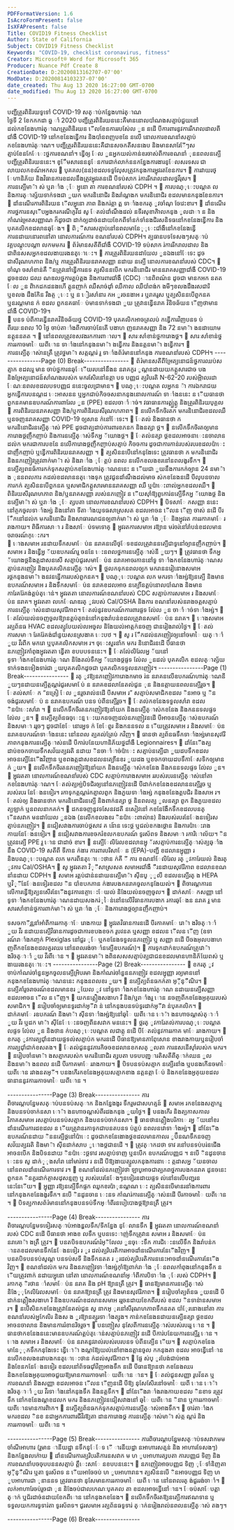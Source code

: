 ```yaml
---
PDFFormatVersion: 1.6
IsAcroFormPresent: false
IsXFAPresent: false
Title: COVID19 Fitness Checklist
Author: State of California
Subject: COVID19 Fitness Checklist
Keywords: "COVID-19, checklist coronavirus, fitness"
Creator: Microsoft® Word for Microsoft 365
Producer: Nuance Pdf Create 8
CreationDate: D:20200813162707-07'00'
ModDate: D:20200814103237-07'00'
date_created: Thu Aug 13 2020 16:27:00 GMT-0700
date_modified: Thu Aug 13 2020 16:27:00 GMT-0700
---
```

បញ្ជីត្រួរពិនិរយទូទៅ COVID-19 
សត្ាប់កន្នែងហារ់ត្ាណ  
ថ្ងៃទី 2 ខែកកកដា ឆ្ន ាំ 2020 
បញ្ជីត្រួរពិនិរយននេះគឺមាននោលបាំណងសត្មាប់ជួយនៅដល់កខនែងហារ់ត្ាណត្រួរពិនិរយន ើលខែនការរបស់ែល ួន 
នដើ បីការពារនូវការរីករាលដាលពីជាំងឺ COVID-19 នៅកខនែងន្វើការ និងបាំនពញបខនែ នលើ នោលការខណនាំសត្មាប់
កខនែងហារ់ត្ាណ។ បញ្ជីត្រួរពិនិរយននេះគឺជានសចកតីសនងេប និងមានសារែែីៗសត្មាប់ខែនកែែេះថ្នការខណនាំ។ ន្វើឲ្យ
ែល ួនអ្នកយល់កាន់ខរចាស់ពីការខណនាំ  ុននពលនត្បើបញ្ជីត្រួរពិនិរយននេះ។ 
ខ្ែឹមសារននន្ែនការជាក់លាក់ននកន្នែងការងារន្ែលសរទសរ
ជាលាយលកខណ៍អកសរ 
 បុគគល(នន)ខដលទទួលែុសត្រូវកនុងការអ្នុវរតខែនការ។ 
 ការវាយរថ្ ែហានិភ័យ និងវិធានការខដលនឹងត្រូវអ្នុវរតនដើ បីទប់សាក រ់ការរីករាលដាលថ្នវីរុស។ 
 ការនត្បើមា៉ា ស់ ឬរាាំង ុែ អ្នុនោ តា ការខណនាំរបស់ CDPH ។ 
 ការបណ្ុេះបណ្តត ល និងការត្ាត្ស័យទាក់ទងជា ួយក មករនិនោជិរ និងរាំណ្តងក មករនិនោជិរ
ខដលមានកនុងខែនការ។ 
 ដាំនណើរការពិនិរយន ើលអ្នុនោ ភាព និងករ់ត្តា ត្ព ទាាំងខករត្ ូវចាំណុ ចែវេះខារ។ 
 ដាំនណើរការថ្នការនសុើបអ្នងករករណីកូវីដ សូ ែតល់ដាំណឹងដល់ នទីរសុខាភិាលកនុង ូលដាា ន និង
កាំណរ់អ្រតសញ្ញាណ ក៏ដូចជា ដាក់ឲ្យដាច់នដាយខែកពីទាំនក់ទាំនងជិរសនិទធនៅកខនែងន្វើការ និង
បុគគលិកខដលានឆ្ែង។ 
 ពិ្ីសារសត្មាប់នៅនពលមានែ្ុេះជាំងឺនៅកខនែងន្វើការនដាយនោរពនៅតា  នោលការណ៍ការ
ខណនាំរបស់ CDPH។ 
ត្បធានបទទែសងៗសត្ាប់វគ្គបណ្តុះបណ្តា លកមមករ 
 ព័រ៌មានសតីពីជាំងឺ COVID-19 ទប់សាក រ់ការរីករាលដាល និងជាពិនសសអ្នកខដលងាយរងនត្ោេះ។ 
 ការត្រួរពិនិរយនដាយែល ួនឯងនៅែទេះ ដូចជាសីរុណហភាព និង/ឬ ការត្រួរពិនិរយនរាគសញ្ញា នដាយ
នត្បើ នោលការខណនាំរបស់ CDC។ 
 ចាំណុ ចសាំខាន់គឺ ិនត្រូវនៅន្វើការនទ ត្បសិននបើក មករនិនោជិរ មាននរាគសញ្ញាជាំងឺ COVID-19 
ដូចខដល ជឈ ណឌលថ្នការត្គប់ត្គង និងការពារជាំងឺ (CDC) ានពិពណ៌ន ដូចជា មានកអក នតត
ែល ួន ពិាកដកដនងហើ  ត្គុនញាក់ ឈឺសាច់ដុាំ ឈឺកាល ឈឺបាំពង់ក ងមីៗខលងដឹងរសជារិ ឬខលង
ដឹងកែិន រឹងត្ច ុេះ ឬ ន ៀរសាំនារ កអ ួរចនងាអ រ ឬរាគរូស  ឬត្បសិននបើពួកនគ ឬនរណ្តមាន ក់ ខដល
ពួកនគធាែ ប់មានទាក់ទងជា ួយ ត្រូវានន្វើនរាគ វិនិចឆ័យន ើញថាមានជាំងឺ COVID-19។  
 បនទ ប់ពីការន្វើនរាគវិនិចឆ័យថ្ន COVID-19 បុគគលិកអាចត្រលប់ កន្វើការវិញបនទ ប់ពីរយៈនពល 
10 ថ្ងៃ ចាប់តាាំងពីការចាប់នែតើ បងាហ ញនរាគសញ្ញា និង 72 នមា៉ា ងនដាយោម នត្គុននតត ។ 
 នៅនពលត្រូវខសវងរកការពាាល។ 
 សារៈសាំខាន់ថ្នការោងថ្ដ។ 
 សារៈសាំខាន់ថ្នការរកាចមាៃ យពីោន ទាាំងនៅកនុងនមា៉ា ងន្វើការ និងនត្តនមា៉ា ងន្វើការ។ 
 ការនត្បើត្ាស់ានត្រឹ ត្រូវថ្នមា៉ា សត្កណ្តរ់ រួ ទាាំងព័រ៌មាននៅកនុង ការខណនាំរបស់ CDPH។ 
----------------Page (0) Break----------------
 ព័រ៌មានសតីពីអ្រែត្បនោជន៍ថ្នការឈប់សត្មាក ខដលរួ មាន ចាប់ថ្នការនឆ្ែើយរបនៅនឹងន 
នរាគកូរ ូណ្តនដាយយកត្គួសារជាច បង និងអ្រែត្បនោជន៍សាំណងរបស់ក មករសែិរនៅនត្កា  បទ
បញ្ញជ ត្បរិបរតិ N-62-20 របស់អ្ភិាលរដា ែណៈនពលខដលបទបញ្ញជ ននេះចូលជា្រមាន។ 
 បណ្ុេះបណ្តត លអ្នកន ៉ា ការឯករាជយ អ្នកន្វើការបនណ្តដ េះអាសនន ឬអ្នកជាប់កិចចសនាកនុងនោលការណ៍
ទាាំងននេះ ន ើយធានថាពួកនគមានឧបករណ៍ការពារែល ួន (PPE) ខដលចាាំាច់។ 
 វធាធានការត្គ្ប់ត្គ្ង និងត្រួរពិនិរយបុគ្គល 
 ការពិនិរយនរាគសញ្ញា និង/ឬការពិនិរយសីរុណហភាព។ 
 នលើកទឹកចិរតក មករនិនោជិរខដលឈឺ ឬនចញនរាគសញ្ញា COVID-19 ឲ្យសាន ក់នៅែទេះ។ 
 ែតល់ និងធានថា ក មករនិនោជិរនត្បើត្ាស់ PPE ដូចជាត្បដាប់ការពារខភនក និងនត្សា ថ្ដ។ 
 នលើកទឹកចិរតឲ្យមានការោងថ្ដញឹកញាប់ និងការនត្បើត្ាស់ទឹកអ្ន ័យោងថ្ដ។ 
 ែតល់នត្សា ថ្ដខដលអាចនាេះនចាលាន ដល់ក មករជាការបខនែ នលើការោងថ្ដញឹកញាប់សត្មាប់
កិចចការ ដូចជាការកាន់របស់របរខដលប៉ាេះជាញឹកញាប់ ឬន្វើការពិនិរយនរាគសញ្ញា ។ 
 ត្បសិននបើនៅកនុងែទេះ ត្រូវធានថា ក មករនិនោជិរ និងនភញៀវត្រូវពាក់មា៉ា ស់ និងរាាំង ុែត្គប់
នពល នលើកខលងខរនៅនពលងូរទឹក។ 
 នត្បើត្បពនធ័ការកក់ទុកសត្មាប់កខនែងហារ់ត្ាណននេះ ន ើយជា ួយនឹងការកក់ឲ្យាន 24 នមា៉ា ង
 ុននពលការ កដល់ខដលាននត្ោងទុក ត្រូវជូនដាំណឹងដល់មាច ស់កខនែងនដើ បីលុបនចាលការកក់ 
ត្បសិននបើពួកនគ ឬសមាជិកត្គួសារមាននរាគសញ្ញា ឈឺ ឬប៉ាេះពាល់អ្នកខដលឈឺ។ 
 ពិនិរយសីរុណហភាព និង/ឬនរាគសញ្ញា របស់នភញៀវ ន ើយសុាំឱ្យពួកោរ់នត្បើទឹកអ្ន ័យោងថ្ដ និង
នត្បើមា៉ា ស់ ឬរាាំង ុែ ត្សបតា នោលការខណនាំរបស់ CDPH។ 
 បិទសាែ កសញ្ញា ននេះនៅត្ចកចូលទាាំងអ្ស់ និងនៅតា ទីតាាំងយុទធសាស្រសត ខដលអាចន ើលន ើញ
ចាស់ នដើ បីរ ែឹកនៅដល់ក មករនិនោជិរ និងសាធារណជនឲ្យពាក់មា៉ា ស់ ឬរាាំង ុែ និងអ្នុវរត
ការរកាគមាែ ររាងកាយ។ 
ពិធីការសាា រ និងសាែ ប់ទមទោគ្ 
 អ្នុវរតការសមាអ រឱ្យាន មរ់ចរ់នៅរាំបន់ខដលមានចរាចរណ៍កុេះករ។  
 ោងសមាអ រនដាយទឹកសមាែ ប់ន នរាគនលើថ្ែទខដលត្រូវាននត្បើជាទូនៅឲ្យានញឺកញាប់។ 
 សមាអ រ និងន្វើអ្ន ័យឧបករណ៍រួ  ចននែ េះនពលថ្នការនត្បើត្ាស់នី ួយៗ។ 
 ត្រូវធានថា ទឹកអ្ន ័យោងថ្ដនិងត្កដាសនសើ សត្មាប់ជូរសមាែ ប់ន នរាគអាចរកាននៅទូ
ទាាំងកខនែងហារ់ត្ាណសត្មាប់នភញៀវ និងបុគគលិកនត្បើត្ាស់។ 
 ថ្លលកទុកនពលឲ្យក មករាននរៀនោងសមាអ រថ្ដកនុងនមា៉ា ងនវនន្វើការរបស់ពួកនគ។ 
 បណ្ុេះបណ្តត លក មករទាាំងអ្ស់ឱ្យនត្បើ និងមានឧបករណ៍សមាអ រ និងទឹកសមាែ ប់ន នរាគខដលអាច
នត្បើានត្គប់នោលបាំណង និងមានការែគរ់ែគង់ត្គប់ត្ោន់។ អ្នុវរតតា នោលការណ៍ខណនាំរបស់ 
CDC សត្មាប់ការសមាអ រ និងសមាែ ប់ន នរាគ។ អ្នុវរតតា លកេែណឌរត្ ូវរបស់ Cal/OSHA និងការ
ខណនាំរបស់នរាងចត្កសត្មាប់ការនត្បើត្ាស់នដាយសុវរែិភាព។ ែតល់នូវឧបករណ៍ការពារផ្ទទ ល់ែល ួន
ចាាំាច់ទាាំងអ្ស់។ 
 ែតល់ែយល់នចញចូលឱ្យានត្គប់ត្ោន់នៅកនុងរាំបន់ខដលត្រូវានសមាែ ប់ន នរាគ។ 
 ោងសមាអ រត្បព័នធ HVAC ខដលត្សូបែយល់លអចូល និងែយល់អាត្កក់នចញ ជានរៀងរាល់ថ្ងៃ។ 
 ែតល់ការសមាា រែគរ់ែគង់ជាំនួយសនស្រងាគ េះបឋ ។ 
 សូ រ ែឹកដល់នភញៀវឲ្យនៅចមាៃ យត្ាាំ ួយ វីរពីក មករោ  ឬបុគគលិកសមាអ រ។ ចុេះសួរនាំក មករ
និនោជិរនដើ បីធានថា នភញៀវកាំពុងអ្នុវរតតា ន្វើតា ខបបបទននេះ។ 
 ែតល់ែលិរែលអ្ន ័យនៅទូទាាំងកខនែងហារ់ត្ាណ និងែតល់ទឺកអ្ន ័យោងថ្ដផ្ទទ ល់ែល ួនដល់
បុគគលិក ខដលត្ាត្ស័យទាក់ទងនទៀងទារ់ជា ួយបុគគលិកដូចជា បុគគលិកទទួលនភញៀវ។ 
----------------Page (1) Break----------------
 រត្ ូវឱ្យនភញៀវការោងកមាច រ់ន នរាគនលើឧបករណ៍ហារ់ត្ាណនី ួយៗនដាយនត្បើត្កណ្តរ់ជូរសមាែ ប់
ន នរាគខដលានែតល់ជូន  ុន និងនត្កាយនពលនត្បើរួច។ 
 ែតល់សាែ ក “នត្រៀ ែល ួនរួចរាល់នដើ បីសមាអ រ” សត្មាប់សមាជិកខដល ិនអាច ឬ ិនចង់ជូរសមាែ ប់
ន នរាគឧបករណ៍ បនទ ប់ពីនត្បើរួច។ 
  ែតល់កខនែងទទួលសាំរា  ខដល ិនប៉ាេះសាំរា ។ 
 នលើកទឹកចិរតនភញៀវឱ្យនាំយក និងនត្បើត្ាស់កខនែង និងកននទលផ្ទទ ល់ែល ួន។ 
 នត្បើត្បព័នធចុេះន្ម េះយកនចញដល់នភញៀវនដើ បីអាចនត្បើត្ាស់ឧបករណ៍ និងសមាា ររូចៗ ដូចជាខែែ
នោរអ្នទ ក់ ខែែពួរ និងកននទល ន ើយត្រូវសមាអ រ និងសមាែ ប់ន នរាគឧបករណ៍ទាាំងននេះ នៅនពល
ត្បគល់ត្រែប់ កវិញ។ 
 ធានថា ត្បព័នធទឹកទាាំងអ្ស់មានសុវរែិភាពកនុងការនត្បើត្ាស់នដើ បីការ់បនែយហានិភ័យថ្នជាំងឺ 
Legionnaires។ 
 ដាំនែើងត្បដាប់ខចកចាយទឹកសវ័យត្បវរតិ នដាយ ិនចាាំាច់ប៉ាេះ សត្មាប់នត្បើជា ួយដបទឹកខដល
អាចនត្បើនែើងវិញាន ឬខពងត្កដាសខដលនត្បើានខរ ួយដង ឬខចកចាយដបទឹកាែសទិកឲ្យមាន ក់
 ួយ។ 
 នលើកទឹកចិរតនភញៀវឱ្យនាំយក និងនត្បើត្ាស់កខនែង និងកននទលផ្ទទ ល់ែល ួន។ 
 អ្នុវរតតា នោលការណ៍ខណនាំរបស់ CDC សត្មាប់ការោងសមាអ ររបស់របរនត្បើត្ាស់នៅតា 
កខនែងហារ់ត្ាណ។ ែតល់ត្បអ្ប់បិទជិរឲ្យនៅនភញៀវនដើ បីដាក់កខនែងខដលាននត្បើរួច ឬរបស់របរ
នែែងនទៀរ។ រកាទុកត្កណ្តរ់កត្មាលពូក និងភួយទាាំងអ្ស់ កនុងខនែងត្គបជិរ និងសាអ រ។ ែតល់ឲ្យ 
និងធានថាក មករនិនោជិរនត្បើ និងពាក់នត្សា ថ្ដ និនពលត្ប ូលនត្សា ពូក និងភួយខដល
ត្បឡាក់ ឬនពលនាកគក់។ 
 ដកនចញនូវទសែនវដតី នសៀវនៅ កខនែងែឹកទឹកខដលបនត្ ើនសវាក មនដាយែល ួនឯង (នលើកខលងខរ
 ិនប៉ាេះពាល់ាន) និងរបស់របរនែែងនទៀរសត្មាប់នភញៀវ។ 
 នជៀសវាងការចាប់ថ្ដសាវ គ ន៍ោន ទេះថ្ដ ឬជល់ខកងថ្ដោន និងការប៉ាេះរាងកាយនែែងនទៀរ។ 
 នជៀសវាងការខចករំខលកឧបករណ៍ ទូរស័ពទ និងសមាា រការិោល័យ។  ិនត្រូវនត្បើ PPE រួ ោន ជាដាច់
ខារ។ 
 នត្បើែលិរែលខដលានអ្នុ ័រសត្មាប់ការនត្បើត្ាស់ត្បឆ្ាំងនឹង COVID-19 សតីពី ទីភាន ក់ងារ
ការពារបរិសាែ ន (EPA)-បញ្ជី ខដលានអ្នុញ្ញា រ និងបណ្ុេះបណ្តត លក មករពីនត្ោេះថាន ក់គី ី ការ
ខណនាំែលិរែល រត្ ូវការែយល់ និងរត្ ូវការ Cal/OSHA។ 
 សូ អ្នុវរតតា វិ្ីសាស្រសត សមាអរជាំងឺ ឺរនដាយសុវរែិភាព ខដលានខណនាំនដាយ CDPH។ 
 សមាអ រត្គប់ជាន់នដាយនត្បើមា៉ា សុីនបូ ្ូលី ខដលនត្បើរត្ ង HEPA ឬវិ្ីនែែងនទៀរខដល ិន
បាំខបកភាន ក់ងារបងកនរាគចូលកនុងែយល់។ 
 ពិចារណ្តការនលើការន្វើឱ្យត្បនសើរនែើងនូវការនត្ចាេះែយល់ និងែយល់នចញចូល។ 
 ដាក់សាែ កសញ្ញា នៅទូទាាំងកខនែងហារ់ត្ាណនដាយសងករ់្ៃន់នៅនលើវិធានការបងាក រការឆ្ែងន 
នរាគ រួ មានសារសាំខាន់ថ្នការពាក់មា៉ា ស់ ឬរាាំង ុែ និងការោងថ្ដឲ្យានញឹកញាប់។ 
 
 
ទសចកាីន្ណនាំអាំពីការរកាគ្ាែ រោងកាយ 
 អ្នុវរតវិធានការនដើ បីរកាគមាែ រោ៉ា ងរិចត្ាាំ ួយ វីរ នដាយនត្បើវិធានការដូចជាការខបងខចក
រូបវនត ឬសញ្ញា ខដលន ើលន ើញ (ឧទា រណ៍រាាំងកញ្ចក់ Plexiglas នៅជួរ ុែ ឬកខនែងទទួលនភញៀវ ឬ
សញ្ញា នដើ បីចងអុលបងាហ ញពីកខនែងខដលគួរឈរ នៅនពលរង់ចាាំនត្បើឧបករណ៍)។ 
 ការទុកដាក់ឧបករណ៍ត្រូវោ៉ា ងរិចត្ាាំ ួយ វីរពីោន ។ 
 អ្នុវរតនមា៉ា ងពិនសសសត្មាប់ត្បជាជនខដលមានហានិភ័យែពស់ ឬងាយរងនត្ោេះ។ 
----------------Page (2) Break----------------
 ខករត្ ូវចាប់កាំណរ់ចាំនួនអ្នកចូលនត្បើអ្រិបរមា និងកាំណរ់ចាំនួននភញៀវ ខដលអ្នុញ្ញា រឲ្យមាននៅ
កនុងកខនែងហារ់ត្ាណននេះ កនុងនពលខរ ួយ។ 
 នត្បើត្បព័នធកក់តា អ្ុីន្ឺណិរ។ 
 នត្បើគាំរូចរាចរណ៍ខដលមានខរ ួយែល ូវ នៅទូទាាំងកខនែងហារ់ត្ាណ នដាយនត្បើសញ្ញា ខដលអាចន ើល
ន ើញ។ 
 យកនត្គឿងសងាហ រឹ  និង/ឬរាាំងរួ ោន នចញពីកខនែងអ្ងគុយរបស់សមាជិក។ 
 នរៀបចាំឲ្យមានទូរដាក់អ្ីវា ន់ នៅកនុងបនទប់ទូរដាក់អ្ីវា ន់បុគគលិក។ 
 ដាក់គមាែ រឧបករណ៍ និងមា៉ា សុីនទាាំងអ្ស់ឱ្យនៅឆ្ៃ យពីោន ោ៉ា ងនហាចណ្តស់ត្ាាំ ួយ វីរ ឬដក
មា៉ា សុីនែែេះនចញពីនសវាក មននេះ។ 
 ថ្លរត្ ូវការែតល់ការបណ្ុេះបណ្តត លផ្ទទ ល់ែល ួន និងថាន ក់បណ្ុេះបណ្តត លជាត្កុ នដើ បីែតល់នូវការរកាគ
មាែ ររាងកាយ។ 
 ខករត្ ូវការត្បជុាំនដាយផ្ទទល់សត្មាប់ក មករនដើ បីធានឱ្យមានភាពែុសោន ខាងរាងកាយឬនរៀបចាំ
ការត្បជុាំជាក់ខសតង។ 
 ែតល់ជូននូវភារកិចចខដលានខកសត្ ួលតា ការនសនើសុាំរបស់ក មករ។ 
 នរៀបចាំនមា៉ា ងសត្មាករបស់ក មករនិនោជិរ ត្សបតា បទបបញ្ារតិសតីពីត្ាក់ឈន ួល និងនមា៉ា ងនពល 
នដើ បីរកាគមាែ ររាងកាយ។ 
 បិទបនទប់សត្មាក នត្បើរនាំង ឬបនងកើនចមាៃ យពីោន រវាងនតអ្ី។ បនងកើរកខនែងអ្ងគុយសត្មាកខាង
នត្តនត្កា  ែប់ និងកខនែងអ្ងគុយខដលធានាននូវការរកាចមាៃ យពីោន ។ 
  
----------------Page (3) Break----------------
ការពិចារណ្តបន្នែមសត្ាប់បនទប់សត្ាក និងកន្នែងងូរ
ទឹករួមជាសហគ្មន៍ 
 សមាអ រកខនែងសត្មាករួ  និងបនទប់ចាក់នសា ោ៉ា ងនហាចណ្តស់ពីរដងកនុង ួយថ្ងៃ។ 
 បនងកើរ និងត្បកាសកាលវិភាគសមាអ រសត្មាប់បនទប់សត្មាក និងបនទប់ចាក់នសា។ 
 ធានថានត្គឿងបរិកាេ រអ្ន ័យនៅខរដាំនណើរការដខដល ន ើយត្រូវានរកាទុកជាបនតបនទ ប់ត្គប់
នពលនវោទាាំងអ្ស់។ 
 ដាំនែើងឧបករណ៍នដាយ ិននត្បើថ្ដនៅប៉ាេះ ដូចជាកខនែងោងថ្ដខដលមានកាលរ ូប៊ឺនណទឹកនចញ
សវ័យត្បវរតិ និងមា៉ា សុីនដាក់សាប ូោងថ្ដជានដើ ។ 
 ត្រូវត្ាកដថា ទាវ រនៅបនទប់បរ់នជើងអាចនបើក និងបិទនដាយ ិនប៉ាេះថ្ដទាវ រសត្មាប់ទាញ ឬនបើក
ឧបករណ៍បញ្ញជ ។ នបើ ិនដូនចាន េះនទ សូ ដាក់្ុងសាំរា នៅមារ់ទាវ រ នដើ បីឱ្យងាយត្សួលកនុងការនាេះ
ត្កដាសអ្ន ័យនចាលនៅនពលដាំនណើរការទាវ រ។ 
 ខណនាំដល់នភញៀវថា ឡាបូអាចជាត្បភពថ្នការបងកនរាគ ដូនចនេះពួកនគ ិនគួរដាក់ត្ចាសដុសន្មញ ឬ
របស់របរនែែងៗនទៀរនដាយផ្ទទ ល់នៅនលើបញ្ជរននេះនែើយ។ 
 អ្នុញ្ញា រឱ្យនត្បើទឹកផ្ទក ឈូកខរប៉ាុនណ្តណ េះ ត្បសិននបើមានរនាំងការពារនៅកនុងកខនែងងូរទឹក។ នបើ
 ិនដូនចាន េះនទ កាំណរ់ការនត្បើត្ាស់នដើ បីរកាចមាៃ យពីោន ។ 
 បិទត្បកាសព័រ៌មាននៅកនុងបនទប់ទឹកអ្ាំពីរនបៀបោងថ្ដឱ្យានត្រឹ ត្រូវ។ 
  
----------------Page (4) Break----------------
ការពិចារណ្តបន្នែមទទៀរសត្ាប់អាងន្ហលទឹក/ទីកន្នែង
ន្ែលានទឹក 
 អ្នុវរតតា នោលការណ៍ខណនាំរបស់ CDC នដើ បីធានថា អាងខ លទឹក ឬបនទេះាញ់ទឹកត្រូវាន
សមាអ រ និងសមាែ ប់ន នរាគោ៉ា ងត្រឹ ត្រូវ។ 
 បនតបិទឧបករណ៍រំអ្ិលែល ួនចុេះទឹក ការជិេះនលើទឹក និងរាំបន់ក ានតខដលមានទឹកនែែងនទៀរ រ ូរ
ដល់ត្បរិបរតិការអាចដាំនណើរការនែើងវិញ។ 
 បនតបិទបនទប់សូណ្ត បនទប់សទី  និងទឹកនតត រ ូរដល់ត្បរិបរតិការននេះអាចដាំនណើរការនែើងវិញ។ 
 ខណនាំដល់ក មករ និងនភញៀវទាាំងអ្ស់កុាំឱ្យពាក់រាាំង ុែនពលកាំពុងនៅកនុងទឹក ន ើយត្រូវពាក់
នដាយអ្នុនោ នៅតា នោលការណ៍ខណនាំអ្ាំពីការបិទាាំង ុែរបស់ CDPH។ 
 រកាកត្ ិរថាន ាំសមាែ ប់ន នរាគ និង pH ឱ្យានត្រឹ ត្រូវ។ 
 ធានឱ្យមានការនត្បើត្ាស់ និងែ្ុកែលិរែលសមាែ ប់ន នរាគឱ្យានត្រឹ ត្រូវ និងមានសុវរែិភាព។ 
 នរៀបចាំត្បព័នធ ួយនដើ បីដាក់នត្គឿងសងាហ រិ  និងឧបករណ៍ខដលានសមាអ ររួចនដាយខែកពីរបស់
ខដល ិនទាន់ានសមាអ រ។ 
 នបើសិនកខនែងត្រូវានែតល់ជូន សូ នាកអ្ ុរនៅសីរុណហភាពទឹកនតត បាំែុរនោងនៅតា ការ
ខណនាំរបស់អ្នកែលិរ និងស ង ួរឱ្យានត្សួរទាាំងត្សុង។ កាន់កខនែងនដាយនត្បើនត្សា ថ្ដខដល
អាចនចាលាន និងមានការរំខានរិចរួច។ 
 បនញ្ចៀស នុសែពីការនត្បើត្ាស់របស់របររួ ោន ។ 
 ធានថាកខនែងននេះមានឧបករណ៍ត្គប់ត្ោន់សត្មាប់នភញៀវ នដើ បីការ់បនែយការនត្បើរួ ោន ។ ោង
សមាអ រ និងសមាែ ប់ន នរាគនូវរាល់របស់របរបនទ ប់ពីនត្បើន ើយ។ 
 សត្មាប់កខនែងមានែ្ុកទឹកកនុងែទេះ ន្វើោ៉ា ងណ្តឱ្យែយល់នៅខាងនត្តានចូល កកនុងតា ខដល
អាចន្វើនៅាន នលើកខលងខរវាបងកនត្ោេះថាន ក់ដល់សុវរែិភាព។ 
 ផ្ទែ ស់ប្ ូរបែង់ជាប់អាង និងខែនកនែែងនទៀរ ខដលនៅព័ទធជុាំវិញអាងទឹក នដើ បីធានឱ្យានថា 
កខនែងឈរ និងកខនែងអ្ងគុយអាចជួយឱ្យមានការរកាចមាៃ យពីោន ាន។ 
 ែតល់ជូនសញ្ញា រូបវ័នត ឬការខណនាំ និងសញ្ញា ខដលអាចន ើលន ើញនដើ បីឱ្យ នុសែសែិរនៅចមាៃ យពី
ោន ោ៉ា ងរិចត្ាាំ ួយ វីរទាាំងនៅកនុងទឹក និងនត្តទឹក។ 
 ដាំនែើងរាាំងរាងកាយខដល ិនខាទ រត្រូវទឹក នៅកខនែងណ្តខដលក មករ និងនភញៀវនជៀសវាងនៅ
ឆ្ៃ យពីោន  ិនាន ឬការរកាចមាៃ យពីោនមានការពិាក។ 
 នត្បើត្បព័នធកក់ទុកសត្មាប់ការនត្បើត្ាស់អាងទឹក។ 
 ចារ់តាាំងក មករខដល ិនខ នជាអ្នកការពារជីវិរឱ្យតា ដានការោងថ្ដ ការនត្បើត្ាស់មា៉ា ស់ត្ក
ណ្តរ់ និងការរកាចមាៃ យពីោន ។ 
  
----------------Page (5) Break----------------
ការពិចារណ្តបន្នែមសត្ាប់ទសវាកមមចាំណីអាហារ (រួមាន 
ានីយដ្ឋា នទឹកន្ែែទ ើ ារនីយដ្ឋា នអាហារសត្មន់ និង
អាហារទែសងៗ) និងកន្នែងលក់ោយ 
 ដាំនណើរការត្បរិបរតិការនសវាក ម ហ ូបអាហារត្សបតា ការបញ្ញជ ទិញ និងការខណនាំបចចុបបននសត្មាប់
ត្គឹេះសាែ នខបបននេះ។ 
 នភញៀវអាចបញ្ញជ ទិញ ុែទាំនិញតា អ្ុីន្ឺណិរ ឬតា ទូរស័ពទ ន ើយអាចែចប់ ហ ូបអាហារាន។ 
ត្បសិននបើ ិនអាចបញ្ញជ ទិញ ហ ូបអាហារជា ុនាននទ ត្រូវធានថា នុសែមានការរកាចមាៃ យពី
ោន នៅនពលរត្ ង់ជួររង់ចាាំ។ 
 លក់អាហារែចប់រួចជា ុន និងែចប់ជាលកេណៈបុគគល តា ខដលអាចន្វើនៅាន។ ែចប់សាែបត្ពា
ត្ាក់ ឬជ័រដាច់នដាយខែកពីោន នៅកនុងកខនែង។ 
 នលើកទឹកចិរតឱ្យនត្បើការឥណទាន ឬទទួលយកការទូទារ់តា ទូរស័ពទ។ ជូរសមាអ រត្បព័នធទូទារ់
ត្ាក់នរៀងរាល់នពលនត្បើត្ាស់ តងៗ។ 
 
 
----------------Page (6) Break----------------
